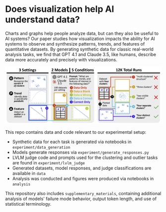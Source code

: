 # Does visualization help AI understand data?

Charts and graphs help people analyze data, but can they also be useful to AI systems? Our paper studies how visualization impacts the ability for AI systems to observe and synthesize patterns, trends, and features of quantitative datasets. By generating synthetic data for classic real-world analysis tasks, we find that GPT 4.1 and Claude 3.5, like humans, describe data more accurately and precisely with visualizations.


![visual abstract](assets/visual_abstract.png "Visual abstract")

This repo contains data and code relevant to our experimental setup:

- Synthetic data for each task is generated via notebooks in `experiment/data_generation`
- Models generate responses via `experiment/generate_responses.py` 
- LVLM judge code and prompts used for the clustering and outlier tasks are found in `experiment/lvlm_judge`
- Generated datasets, model responses, and judge classifications are available in `data`
- Analysis was conducted and figures were produced via notebooks in `analysis`

This repository also includes `supplementary_materials`, containing additional analysis of models' failure mode behavior, output token length, and use of statistical terminology.
